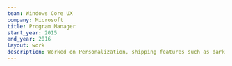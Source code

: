 ```yaml
---
team: Windows Core UX
company: Microsoft
title: Program Manager
start_year: 2015
end_year: 2016
layout: work
description: Worked on Personalization, shipping features such as dark theme, custom accent color picker, and sound scheme.
---
```

